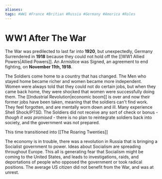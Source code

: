 ```yaml
---
aliases: 
tags: #WW1 #France #Britian #Russia #Germany #America #Roles
---
```

# WW1 After The War
The War was predilected to last far into **1920**, but unexpectedly, Germany Surrendered in **1918** because they could not hold off the [[WW1 Allied Powers|Allied Powers]]. An Armistice was Signed, an agreement to end fighting, on **November 11th, 1918**.

The Soldiers come home to a country that has changed. The Men who stayed home became richer and women became more independent. Women were always told that they could not do certain jobs, but when they came back home, they were shocked that women were successfully doing them. The [[Industrial Revolution|economic boom]] is over and now their former jobs have been taken, meaning that the soldiers can't find work. They feel forgotten, and are mentally worn down and ill. Many experience Shell Shock/PTSD.
The Soldiers did not receive any sort of check or bonus - *though it was promised* - there is no plan to reintegrate soldiers back into society, and the government was not prepared.

This time transitioned into [[The Roaring Twenties]]

The economy is in trouble, there was a revolution in Russia that is bringing a Socialist government to power. Ideas about Socialism are spreading throughout Europe. This all is generating fear that Socialism might be coming to the United States, and leads to investigations, raids, and deportations of people who opposed the government or took radical positions. The average US citizen did not benefit from the War, and was at unrest.